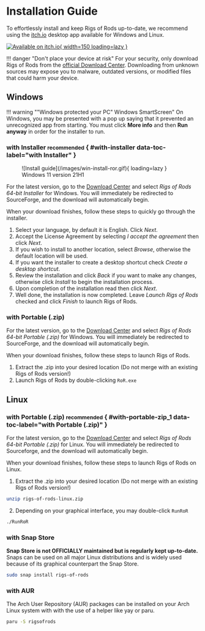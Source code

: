 # Installation Guide

To effortlessly install and keep Rigs of Rods up-to-date, we recommend using the [itch.io](https://itch.io/app) desktop app available for Windows and Linux.

[![Available on itch.io](https://static.itch.io/images/badge-color.svg){ width=150 loading=lazy }](http://rigs-of-rods.sf.net/itch/dev/)

!!! danger "Don't place your device at risk"
    For your security, only download Rigs of Rods from the [official Download Center](https://www.rigsofrods.org/download). Downloading from unknown sources may expose you to malware, outdated versions, or modified files that could harm your device.

## Windows


!!! warning ""Windows protected your PC" Windows SmartScreen"
    On Windows, you may be presented with a pop up saying that it prevented an unrecognized app from starting. You must click **More info** and then **Run anyway** in order for the installer to run.

### with Installer <small>recommended</small> { #with-installer data-toc-label="with Installer" }

<figure markdown>
  ![Install guide](/images/win-install-ror.gif){ loading=lazy }
  <figcaption>Windows 11 version 21H1</figcaption>
</figure>

For the latest version, go to the [Download Center](https://www.rigsofrods.org/download) and select *Rigs of Rods 64-bit Installer* for Windows. You will immediately be redirected to SourceForge, and the download will automatically begin.

When your download finishes, follow these steps to quickly go through the installer.

1. Select your language, by default it is English. Click *Next*.
2. Accept the License Agreement by selecting *I accept the agreement* then click *Next*.
3. If you wish to install to another location, select *Browse*, otherwise the default location will be used.
4. If you want the installer to create a desktop shortcut check *Create a desktop shortcut*.
5. Review the installation and click *Back* if you want to make any changes, otherwise click *Install* to begin the installation process.
6. Upon completion of the installation read then click *Next*.
7. Well done, the installation is now completed. Leave *Launch Rigs of Rods* checked and click *Finish* to launch Rigs of Rods.


### with Portable (.zip)

For the latest version, go to the [Download Center](https://www.rigsofrods.org/download) and select *Rigs of Rods 64-bit Portable (.zip)* for Windows. You will immediately be redirected to SourceForge, and the download will automatically begin.

When your download finishes, follow these steps to launch Rigs of Rods.

1. Extract the .zip into your desired location (Do not merge with an existing Rigs of Rods version!)
2. Launch Rigs of Rods by double-clicking `RoR.exe`

## Linux

### with Portable (.zip) <small>recommended</small> { #with-portable-zip_1 data-toc-label="with Portable (.zip)" }

For the latest version, go to the [Download Center](https://www.rigsofrods.org/download) and select *Rigs of Rods 64-bit Portable (.zip)* for Linux. You will immediately be redirected to Sourceforge, and the download will automatically begin.

When your download finishes, follow these steps to launch Rigs of Rods on Linux.

1. Extract the .zip into your desired location (Do not merge with an existing Rigs of Rods version!)
``` bash
unzip rigs-of-rods-linux.zip
```
2. Depending on your graphical interface, you may double-click `RunRoR`
``` bash
./RunRoR
```

### with Snap Store

**Snap Store is not OFFICIALLY maintained but is regularly kept up-to-date.** Snaps can be used on all major Linux distributions and is widely used because of its graphical counterpart the Snap Store.

``` bash
sudo snap install rigs-of-rods
```

### with AUR

The Arch User Repository (AUR) packages can be installed on your Arch Linux system with with the use of a helper like yay or paru.

```bash
paru -S rigsofrods
```
